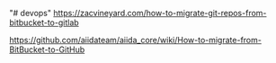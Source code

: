 "# devops" 
https://zacvineyard.com/how-to-migrate-git-repos-from-bitbucket-to-gitlab

https://github.com/aiidateam/aiida_core/wiki/How-to-migrate-from-BitBucket-to-GitHub
